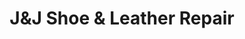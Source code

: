 ---
title: "J&J Shoe & Leather Repair"
url: /vancouver/jandj-shoe-and-leather-repair/
shop: shoes
---